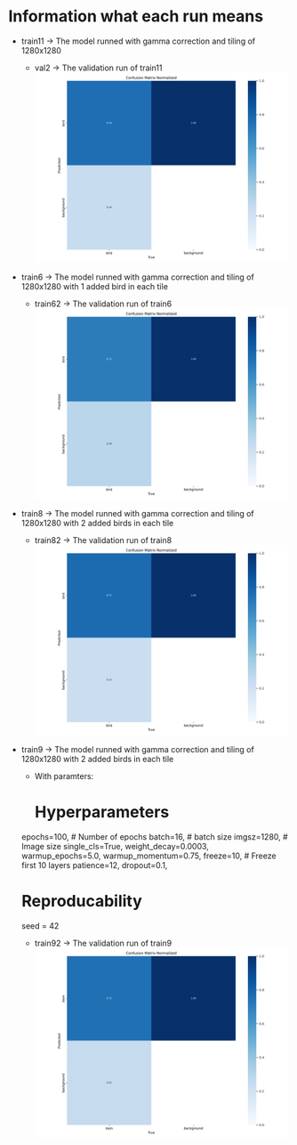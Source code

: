 # Information what each run means

- train11 -> The model runned with gamma correction and tiling of 1280x1280
  - val2 -> The validation run of train11
    ![Alt text](val2/confusion_matrix_normalized.png)

- train6 -> The model runned with gamma correction and tiling of 1280x1280 with 1 added bird in each tile
  - train62 -> The validation run of train6
    ![Alt text](train62/confusion_matrix_normalized.png)


- train8 -> The model runned with gamma correction and tiling of 1280x1280 with 2 added birds in each tile
  - train82 -> The validation run of train8
  ![Alt text](train82/confusion_matrix_normalized.png)

- train9 -> The model runned with gamma correction and tiling of 1280x1280 with 2 added birds in each tile
    - With paramters:
        # Hyperparameters
    epochs=100,                    # Number of epochs
    batch=16,                     # batch size
    imgsz=1280,                    # Image size
    single_cls=True,
    weight_decay=0.0003,
    warmup_epochs=5.0,
    warmup_momentum=0.75,
    freeze=10,                     # Freeze first 10 layers
    patience=12,
    dropout=0.1,
    # Reproducability
    seed = 42
  - train92 -> The validation run of train9
  ![Alt text](train92/confusion_matrix_normalized.png)